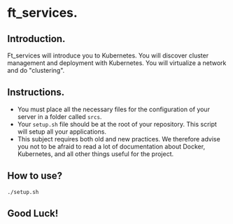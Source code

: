 # ft_services.

## Introduction.

Ft_services will introduce you to Kubernetes. You will discover cluster management and deployment with Kubernetes. You will virtualize a network and do "clustering".

## Instructions.

* You must place all the necessary files for the configuration of your server in a folder called `srcs`.
* Your `setup.sh` file should be at the root of your repository. This script will setup all your applications.
* This subject requires both old and new practices. We therefore advise you not to be afraid to read a lot of documentation about Docker, Kubernetes, and all other things useful for the project.

## How to use?

`./setup.sh`

## Good Luck!
